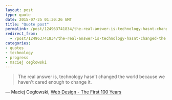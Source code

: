```yaml
---
layout: post
type: quote
date: 2015-07-25 01:30:26 GMT
title: "Quote post"
permalink: /post/124963741834/the-real-answer-is-technology-hasnt-changed-the
redirect_from: 
  - /post/124963741834/the-real-answer-is-technology-hasnt-changed-the
categories:
- quotes
- technology
- progress
- maciej cegłowski
---
```

<blockquote>The real answer is, technology hasn't changed the world because we haven't cared enough to change it.</blockquote>

 — Maciej Cegłowski, <a href="http://idlewords.com/talks/web_design_first_100_years.htm">Web Design - The First 100 Years</a></p>